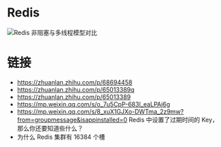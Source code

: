 # Redis

![Redis 非阻塞与多线程模型对比](https://s2.ax1x.com/2019/11/25/MvR524.png)

# 链接

- https://zhuanlan.zhihu.com/p/68694458
- https://zhuanlan.zhihu.com/p/65013389q
- https://zhuanlan.zhihu.com/p/65013389
- https://mp.weixin.qq.com/s/o_7u5CpP-683I_eaLPAj6g
- https://mp.weixin.qq.com/s/8_xuX1GJXo-DWTma_2z9mw?from=groupmessage&isappinstalled=0 Redis 中设置了过期时间的 Key，那么你还要知道些什么？
- 为什么 Redis 集群有 16384 个槽
